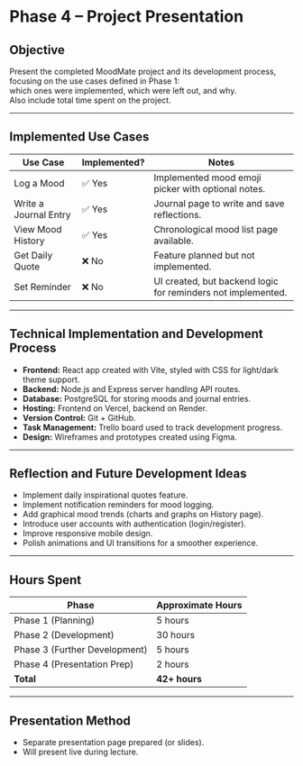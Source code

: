 # Phase 4 – Project Presentation

## Objective
Present the completed MoodMate project and its development process, focusing on the use cases defined in Phase 1:  
which ones were implemented, which were left out, and why.  
Also include total time spent on the project.

---

## Implemented Use Cases

| Use Case                    | Implemented? | Notes                                                   |
|------------------------------|--------------|---------------------------------------------------------|
| Log a Mood                   | ✅ Yes        | Implemented mood emoji picker with optional notes.      |
| Write a Journal Entry        | ✅ Yes        | Journal page to write and save reflections.             |
| View Mood History            | ✅ Yes        | Chronological mood list page available.                 |
| Get Daily Quote              | ❌ No         | Feature planned but not implemented.                    |
| Set Reminder                 | ❌ No         | UI created, but backend logic for reminders not implemented. |

---

## Technical Implementation and Development Process

- **Frontend:** React app created with Vite, styled with CSS for light/dark theme support.
- **Backend:** Node.js and Express server handling API routes.
- **Database:** PostgreSQL for storing moods and journal entries.
- **Hosting:** Frontend on Vercel, backend on Render.
- **Version Control:** Git + GitHub.
- **Task Management:** Trello board used to track development progress.
- **Design:** Wireframes and prototypes created using Figma.

---

## Reflection and Future Development Ideas

- Implement daily inspirational quotes feature.
- Implement notification reminders for mood logging.
- Add graphical mood trends (charts and graphs on History page).
- Introduce user accounts with authentication (login/register).
- Improve responsive mobile design.
- Polish animations and UI transitions for a smoother experience.

---

## Hours Spent

| Phase         | Approximate Hours |
|---------------|-------------------|
| Phase 1 (Planning)         | 5 hours             |
| Phase 2 (Development)      | 30 hours            |
| Phase 3 (Further Development) | 5 hours          |
| Phase 4 (Presentation Prep) | 2 hours             |
| **Total**     | **42+ hours**       |

---

## Presentation Method
- Separate presentation page prepared (or slides).
- Will present live during lecture.

